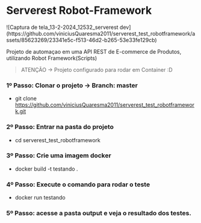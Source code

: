 <h1>Serverest Robot-Framework</h1>
![Captura de tela_13-2-2024_12532_serverest dev](https://github.com/viniciusQuaresma2011/serverest_test_robotframework/assets/85623269/23341e5c-f513-46d2-b265-53e33fe129cb)

<p> Projeto de automaçao em uma API REST de E-commerce de Produtos, utilizando Robot Framework(Scripts) </p>

> ATENÇÃO -> Projeto configurado para rodar em Container :D

### 1º Passo: Clonar o projeto -> Branch: master

+ git clone https://github.com/viniciusQuaresma2011/serverest_test_robotframework.git

### 2º Passo: Entrar na pasta do projeto

+ cd serverest_test_robotframework

### 3º Passo: Crie uma imagem docker

+ docker build -t testando .

### 4º Passo: Execute o comando para rodar o teste

+ docker run testando

### 5º Passo: acesse a pasta output e veja o resultado dos testes.
